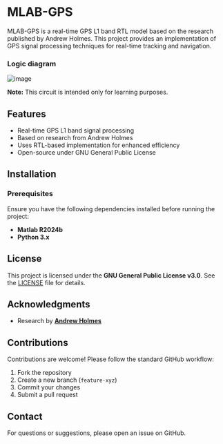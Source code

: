 # MLAB-GPS

MLAB-GPS is a real-time GPS L1 band RTL model based on the research published by Andrew Holmes. This project provides an implementation of GPS signal processing techniques for real-time tracking and navigation.

### Logic diagram
![image](https://github.com/user-attachments/assets/bc541fcf-d2a8-4e02-89ea-63d1a9f47da1)

**Note:** This circuit is intended only for learning purposes.

## Features

- Real-time GPS L1 band signal processing
- Based on research from Andrew Holmes
- Uses RTL-based implementation for enhanced efficiency
- Open-source under GNU General Public License

## Installation

### Prerequisites

Ensure you have the following dependencies installed before running the project:

- **Matlab R2024b**
- **Python 3.x**

## License

This project is licensed under the **GNU General Public License v3.0**. See the [LICENSE](LICENSE) file for details.

## Acknowledgments

- Research by [**Andrew Holmes**](http://www.aholme.co.uk/)

## Contributions

Contributions are welcome! Please follow the standard GitHub workflow:

1. Fork the repository
2. Create a new branch (`feature-xyz`)
3. Commit your changes
4. Submit a pull request

## Contact

For questions or suggestions, please open an issue on GitHub.
